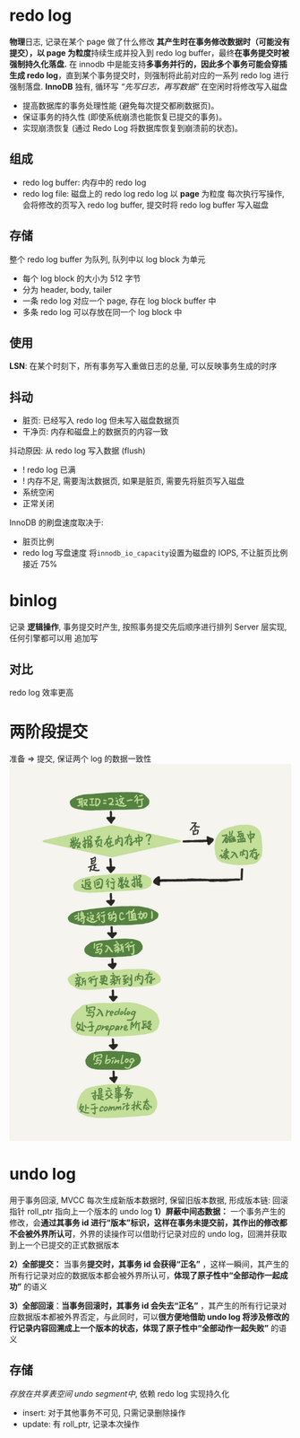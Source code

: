 # redo log
**物理**日志, 记录在某个 page 做了什么修改 
**其产生时在事务修改数据时（可能没有提交），以 page 为粒度**持续生成并投入到 redo log buffer，最终**在事务提交时被强制持久化落盘.** 在 innodb 中是能支持**多事务并行的，因此多个事务可能会穿插生成 redo log**，直到某个事务提交时，则强制将此前对应的一系列 redo log 进行强制落盘.
**InnoDB** 独有, 循环写
*“先写日志，再写数据”* 在空闲时将修改写入磁盘
- 提高数据库的事务处理性能 (避免每次提交都刷数据页)。
- 保证事务的持久性 (即使系统崩溃也能恢复已提交的事务)。
- 实现崩溃恢复 (通过 Redo Log 将数据库恢复到崩溃前的状态)。
## 组成
- redo log buffer: 内存中的 redo log
- redo log file: 磁盘上的 redo log
redo log 以 **page** 为粒度
每次执行写操作, 会将修改的页写入 redo log buffer, 提交时将 redo log buffer 写入磁盘
## 存储
整个 redo log buffer 为队列, 队列中以 log block 为单元
- 每个 log block 的大小为 512 字节
- 分为 header, body, tailer
- 一条 redo log 对应一个 page, 存在 log block buffer 中
- 多条 redo log 可以存放在同一个 log block 中
## 使用
**LSN**: 在某个时刻下，所有事务写入重做日志的总量, 可以反映事务生成的时序
## 抖动
- 脏页: 已经写入 redo log 但未写入磁盘数据页
- 干净页: 内存和磁盘上的数据页的内容一致

抖动原因: 从 redo log 写入数据 (flush)
- ! redo log 已满
- ! 内存不足, 需要淘汰数据页, 如果是脏页, 需要先将脏页写入磁盘
- 系统空闲
- 正常关闭

InnoDB 的刷盘速度取决于: 
- 脏页比例
- redo log 写盘速度
将`innodb_io_capacity`设置为磁盘的 IOPS, 不让脏页比例接近 $75\%$
# binlog
记录 **逻辑操作**, 事务提交时产生, 按照事务提交先后顺序进行排列
Server 层实现, 任何引擎都可以用
追加写
## 对比
redo log 效率更高
# 两阶段提交
准备 => 提交, 保证两个 log 的数据一致性
![2e5bff4910ec189fe1ee6e2ecc7b4bbe.png](https://raw.githubusercontent.com/hmmm42/Picbed/main/obsidian/pictures2e5bff4910ec189fe1ee6e2ecc7b4bbe.png)

# undo log
用于事务回滚, MVCC
每次生成新版本数据时, 保留旧版本数据, 形成版本链: 回滚指针 roll_ptr 指向上一个版本的 undo log
**1）屏蔽中间态数据：** 一个事务产生的修改，会**通过其事务 id 进行“版本”标识，这样在事务未提交前，其作出的修改都不会被外界所认可**，外界的读操作可以借助行记录对应的 undo log，回溯并获取到上一个已提交的正式数据版本

**2）全部提交：** 当事务**提交时，其事务 id 会获得“正名”** ，这样一瞬间，其产生的所有行记录对应的数据版本都会被外界所认可，**体现了原子性中“全部动作一起成功”** 的语义

**3）全部回滚**：**当事务回滚时，其事务 id 会失去“正名”** ，其产生的所有行记录对应数据版本都被外界否定，与此同时，可以**很方便地借助 undo log 将涉及修改的行记录内容回溯成上一个版本的状态，体现了原子性中“全部动作一起失败”** 的语义

## 存储
*存放在共享表空间 undo segment中*, 依赖 redo log 实现持久化
- insert: 对于其他事务不可见, 只需记录删除操作
- update: 有 roll_ptr, 记录本次操作